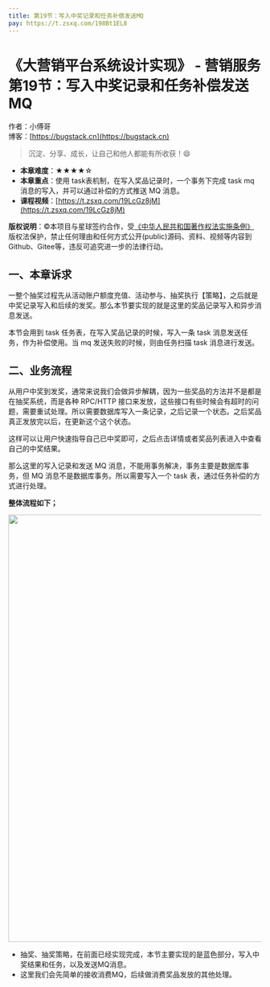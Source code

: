 ```yaml
---
title: 第19节：写入中奖记录和任务补偿发送MQ
pay: https://t.zsxq.com/198Bt1EL8
---
```


# 《大营销平台系统设计实现》 - 营销服务 第19节：写入中奖记录和任务补偿发送MQ

作者：小傅哥
<br/>博客：[https://bugstack.cn](https://bugstack.cn)

>沉淀、分享、成长，让自己和他人都能有所收获！😄

- **本章难度**：★★★★☆
- **本章重点**：使用 task表机制，在写入奖品记录时，一个事务下完成 task mq 消息的写入，并可以通过补偿的方式推送 MQ 消息。
- **课程视频**：[https://t.zsxq.com/19LcGz8jM](https://t.zsxq.com/19LcGz8jM)

**版权说明**：©本项目与星球签约合作，受[《中华人民共和国著作权法实施条例》](http://www.gov.cn/zhengce/2020-12/26/content_5573623.htm) 版权法保护，禁止任何理由和任何方式公开(public)源码、资料、视频等内容到Github、Gitee等，违反可追究进一步的法律行动。

## 一、本章诉求

一整个抽奖过程先从活动账户额度充值、活动参与、抽奖执行【策略】，之后就是中奖记录写入和后续的发奖。那么本节要实现的就是这里的奖品记录写入和异步消息发送。

本节会用到 task 任务表，在写入奖品记录的时候，写入一条 task 消息发送任务，作为补偿使用。当 mq 发送失败的时候，则由任务扫描 task 消息进行发送。

## 二、业务流程

从用户中奖到发奖，通常来说我们会做异步解耦，因为一些奖品的方法并不是都是在抽奖系统，而是各种 RPC/HTTP 接口来发放，这些接口有些时候会有超时的问题，需要重试处理。所以需要数据库写入一条记录，之后记录一个状态。之后奖品真正发放完以后，在更新这个这个状态。

这样可以让用户快速指导自己已中奖即可，之后点击详情或者奖品列表进入中查看自己的中奖结果。

那么这里的写入记录和发送 MQ 消息，不能用事务解决，事务主要是数据库事务，但 MQ 消息不是数据库事务。所以需要写入一个 task 表，通过任务补偿的方式进行处理。

**整体流程如下；**

<div align="center">
    <img src="https://bugstack.cn/images/article/project/big-market/big-market-26-01.png" width="850px">
</div>

- 抽奖、抽奖策略，在前面已经实现完成，本节主要实现的是蓝色部分，写入中奖结果和任务，以及发送MQ消息。
- 这里我们会先简单的接收消费MQ，后续做消费奖品发放的其他处理。